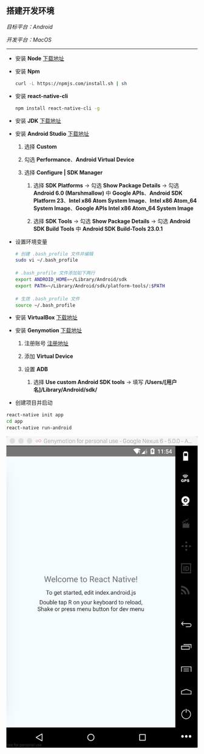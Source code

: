 ## 搭建开发环境 ##

_目标平台：Android_

_开发平台：MacOS_

*****

+ 安装 __Node__ [下载地址](https://nodejs.org/en/)

+ 安装 __Npm__

    ```bash
    curl -L https://npmjs.com/install.sh | sh
    ```

+ 安装 __react-native-cli__

    ```bash
    npm install react-native-cli -g
    ```

+ 安装 __JDK__ [下载地址](http://www.oracle.com/technetwork/java/javase/downloads/jdk8-downloads-2133151.html)

+ 安装 __Android Studio__ [下载地址](http://www.android-studio.org/)

    1. 选择 __Custom__
    
    2. 勾选 __Performance__、__Android Virtual Device__
    
    3. 选择 __Configure | SDK Manager__
    
        1. 选择 __SDK Platforms__ -> 勾选 __Show Package Details__ -> 勾选 __Android 6.0 (Marshmallow)__ 中 __Google APIs__、__Android SDK Platform 23__、__Intel x86 Atom System Image__、__Intel x86 Atom_64 System Image__、__Google APIs Intel x86 Atom_64 System Image__
        
        2. 选择 __SDK Tools__ -> 勾选 __Show Package Details__ -> 勾选 __Android SDK Build Tools__ 中 __Android SDK Build-Tools 23.0.1__
        
+ 设置环境变量

    ```bash
    # 创建 .bash_profile 文件并编辑
    sudo vi ~/.bash_profile   
    
    # .bash_profile 文件添加如下两行
    export ANDROID_HOME=~/Library/Android/sdk
    export PATH=~/Library/Android/sdk/platform-tools/:$PATH
    
    # 生效 .bash_profile 文件
    source ~/.bash_profile
    ```

+ 安装 __VirtualBox__ [下载地址](https://www.virtualbox.org/wiki/Downloads)

+ 安装 __Genymotion__ [下载地址](./genymotion.dmg.zip)

    1. 注册账号 [注册地址](https://www.genymotion.com/account/create/)
    
    2. 添加 __Virtual Device__
    
    3. 设置 __ADB__
    
        1. 选择 __Use custom Android SDK tools__ -> 填写 __/Users/[用户名]/Library/Android/sdk/__
        
+ 创建项目并启动

```bash
react-native init app
cd app
react-native run-android
```        

![](./sample.jpg)